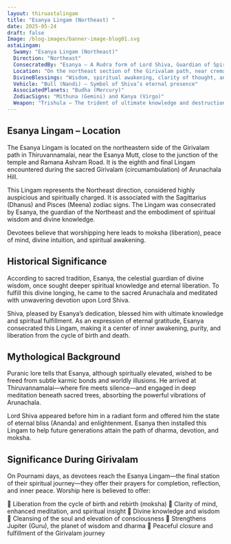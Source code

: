 ```yaml
---
layout: thiruastalingam
title: "Esanya Lingam (Northeast) "
date: 2025-05-24
draft: false
Image: /blog-images/banner-image-blog01.svg
astaLingam:
  Swamy: "Esanya Lingam (Northeast)"
  Direction: "Northeast"
  ConsecratedBy: "Esanya – A Rudra form of Lord Shiva, Guardian of Spiritual Knowledge"
  Location: "On the northeast section of the Girivalam path, near cremation grounds"
  DivineBlessings: "Wisdom, spiritual awakening, clarity of thought, and mastery in arts"
  Vehicle: "Bull (Nandi) – Symbol of Shiva’s eternal presence"
  AssociatedPlanets: "Budha (Mercury)"
  ZodiacSigns: "Mithuna (Gemini) and Kanya (Virgo)"
  Weapon: "Trishula – The trident of ultimate knowledge and destruction of ignorance"
---
```


## Esanya Lingam – Location

The Esanya Lingam is located on the northeastern side of the Girivalam path in Thiruvannamalai, near the Esanya Mutt, close to the junction of the temple and Ramana Ashram Road. It is the eighth and final Lingam encountered during the sacred Girivalam (circumambulation) of Arunachala Hill.

This Lingam represents the Northeast direction, considered highly auspicious and spiritually charged. It is associated with the Sagittarius (Dhanus) and Pisces (Meena) zodiac signs. The Lingam was consecrated by Esanya, the guardian of the Northeast and the embodiment of spiritual wisdom and divine knowledge.

Devotees believe that worshipping here leads to moksha (liberation), peace of mind, divine intuition, and spiritual awakening.

## Historical Significance

According to sacred tradition, Esanya, the celestial guardian of divine wisdom, once sought deeper spiritual knowledge and eternal liberation. To fulfill this divine longing, he came to the sacred Arunachala and meditated with unwavering devotion upon Lord Shiva.

Shiva, pleased by Esanya’s dedication, blessed him with ultimate knowledge and spiritual fulfillment. As an expression of eternal gratitude, Esanya consecrated this Lingam, making it a center of inner awakening, purity, and liberation from the cycle of birth and death.

## Mythological Background

Puranic lore tells that Esanya, although spiritually elevated, wished to be freed from subtle karmic bonds and worldly illusions. He arrived at Thiruvannamalai—where fire meets silence—and engaged in deep meditation beneath sacred trees, absorbing the powerful vibrations of Arunachala.

Lord Shiva appeared before him in a radiant form and offered him the state of eternal bliss (Ananda) and enlightenment. Esanya then installed this Lingam to help future generations attain the path of dharma, devotion, and moksha.

## Significance During Girivalam

On Pournami days, as devotees reach the Esanya Lingam—the final station of their spiritual journey—they offer their prayers for completion, reflection, and inner peace. Worship here is believed to offer:

🙏 Liberation from the cycle of birth and rebirth (moksha)
🙏 Clarity of mind, enhanced meditation, and spiritual insight
🙏 Divine knowledge and wisdom
🙏 Cleansing of the soul and elevation of consciousness
🙏 Strengthens Jupiter (Guru), the planet of wisdom and dharma
🙏 Peaceful closure and fulfillment of the Girivalam journey